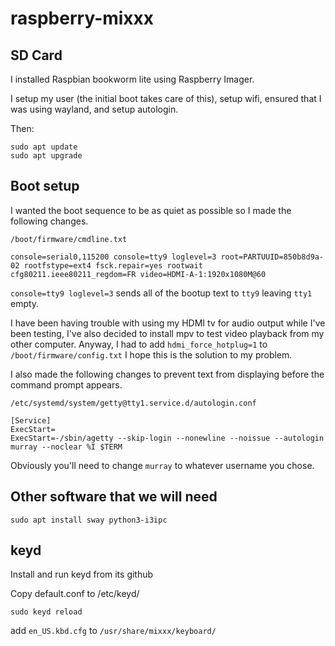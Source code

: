 # raspberry-mixxx


## SD Card

I installed Raspbian bookworm lite using Raspberry Imager.

I setup my user (the initial boot takes care of this), setup wifi, ensured that I was using wayland, and setup autologin.

Then:

```
sudo apt update
sudo apt upgrade
```

## Boot setup

I wanted the boot sequence to be as quiet as possible so I made the following changes.


```
/boot/firmware/cmdline.txt

console=serial0,115200 console=tty9 loglevel=3 root=PARTUUID=850b8d9a-02 rootfstype=ext4 fsck.repair=yes rootwait cfg80211.ieee80211_regdom=FR video=HDMI-A-1:1920x1080M@60

```

`console=tty9 loglevel=3` sends all of the bootup text to `tty9` leaving `tty1` empty.

I have been having trouble with using my HDMI tv for audio output while I've been testing, I've also decided to install mpv to test video playback from my other computer. Anyway, I had to add `hdmi_force_hotplug=1` to `/boot/firmware/config.txt` I hope this is the solution to my problem.


I also made the following changes to prevent text from displaying before the command prompt appears.

```
/etc/systemd/system/getty@tty1.service.d/autologin.conf

[Service]
ExecStart=
ExecStart=-/sbin/agetty --skip-login --nonewline --noissue --autologin murray --noclear %I $TERM
```

Obviously you'll need to change `murray` to whatever username you chose.


## Other software that we will need

`sudo apt install sway python3-i3ipc`

## keyd

Install and run keyd from its github

Copy default.conf to /etc/keyd/

`sudo keyd reload`


add `en_US.kbd.cfg` to `/usr/share/mixxx/keyboard/`
